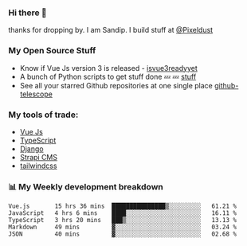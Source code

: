 ### Hi there 👋

thanks for dropping by.
I am Sandip. I build stuff at [@Pixeldust](github.com/pixeldust-in/)

###  **My Open Source Stuff**

 - Know if Vue Js version 3 is released -  [isvue3readyyet](https://github.com/sandiprb/isvue3readyyet)
 - A bunch of Python scripts to get stuff done 💤 💤 [stuff](https://github.com/sandiprb/stuff)
 - See all your starred Github repositories at one single place [github-telescope](https://github.com/sandiprb/github-telescope)



###  **My tools of trade:**
 - [Vue Js](https://github.com/vuejs/vue/)
 - [TypeScript](https://github.com/microsoft/TypeScript)
 - [Django](github.com/django/django)
 - [Strapi CMS](github.com/strapi/strapi)
 - [tailwindcss](https://github.com/tailwindlabs/tailwindcss)


###  📊 **My Weekly development breakdown**
<!--START_SECTION:waka-->
```text
Vue.js       15 hrs 36 mins  ███████████████▒░░░░░░░░░   61.21 % 
JavaScript   4 hrs 6 mins    ████░░░░░░░░░░░░░░░░░░░░░   16.11 % 
TypeScript   3 hrs 20 mins   ███▒░░░░░░░░░░░░░░░░░░░░░   13.13 % 
Markdown     49 mins         ▓░░░░░░░░░░░░░░░░░░░░░░░░   03.24 % 
JSON         40 mins         ▓░░░░░░░░░░░░░░░░░░░░░░░░   02.68 % 
```
<!--END_SECTION:waka-->
